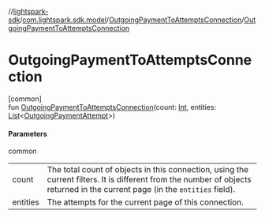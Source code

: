 //[lightspark-sdk](../../../index.md)/[com.lightspark.sdk.model](../index.md)/[OutgoingPaymentToAttemptsConnection](index.md)/[OutgoingPaymentToAttemptsConnection](-outgoing-payment-to-attempts-connection.md)

# OutgoingPaymentToAttemptsConnection

[common]\
fun [OutgoingPaymentToAttemptsConnection](-outgoing-payment-to-attempts-connection.md)(count: [Int](https://kotlinlang.org/api/latest/jvm/stdlib/kotlin/-int/index.html), entities: [List](https://kotlinlang.org/api/latest/jvm/stdlib/kotlin.collections/-list/index.html)&lt;[OutgoingPaymentAttempt](../-outgoing-payment-attempt/index.md)&gt;)

#### Parameters

common

| | |
|---|---|
| count | The total count of objects in this connection, using the current filters. It is different from the number of objects returned in the current page (in the `entities` field). |
| entities | The attempts for the current page of this connection. |
